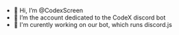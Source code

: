 - 👋 Hi, I’m @CodexScreen
- 👀 I’m the account dedicated to the CodeX discord bot
- 🤖 I'm curently working on our bot, which runs discord.js

<!---
CodexScreen/CodexScreen is a ✨ special ✨ repository because its `README.md` (this file) appears on your GitHub profile.
You can click the Preview link to take a look at your changes.
--->
